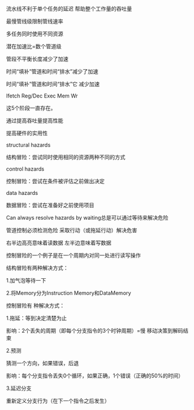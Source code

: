 流水线不利于单个任务的延迟
帮助整个工作量的吞吐量

最慢管线级限制管线速率

多任务同时使用不同资源

潜在加速比=数个管道级

管段不平衡长度减少了加速

时间“填补”管道和时间“排水”减少了加速

时间“填补”管道和时间“排水”它
减少加速

Ifetch Reg/Dec Exec Mem Wr

这5个阶段一直存在。



通过提高吞吐量提高性能

提高硬件的实用性





structural hazards

 结构冒险：尝试同时使用相同的资源两种不同的方式

control hazards

控制冒险：尝试在条件被评估之前做出决定

data hazards

数据冒险：尝试在准备好之前使用项目



Can always resolve hazards by waiting总是可以通过等待来解决危险

管道控制必须检测危险  采取行动（或拖延行动）解决危害

右半边高亮意味着读数据  左半边意味着写数据



控制冒险的一个例子是在一个周期内对同一处进行读写操作

结构冒险有两种解决方式：

1.加气泡等待一下

2.将Memory分为Instruction Memory和DataMemory



控制冒险有 种解决方式：

1.拖延：等到决定清楚为止

影响：2个丢失的周期（即每个分支指令的3个时钟周期）=慢    移动决策到解码结束

2.预测

猜测一个方向，如果错误，后退

影响：每个分支指令丢失0个循环，如果正确，1个错误（正确的50%的时间）

3.延迟分支

重新定义分支行为（在下一个指令之后发生）